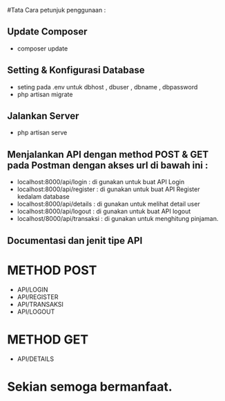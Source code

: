 #Tata Cara petunjuk penggunaan : 

## Update Composer
- composer update

## Setting & Konfigurasi Database
- seting pada .env untuk dbhost , dbuser , dbname , dbpassword 
- php artisan migrate

## Jalankan Server 
- php artisan serve

## Menjalankan API dengan method POST & GET pada Postman dengan akses url di bawah ini :

- localhost:8000/api/login     : di gunakan untuk buat API Login
- localhost:8000/api/register  : di gunakan untuk buat API Register kedalam database
- localhost:8000/api/details   : di gunakan untuk melihat detail user 
- localhost:8000/api/logout    : di gunakan untuk buat API logout
- localhost/8000/api/transaksi : di gunakan untuk menghitung pinjaman.

## Documentasi dan jenit tipe API 

# METHOD POST 

- API/LOGIN
- API/REGISTER
- API/TRANSAKSI
- API/LOGOUT

# METHOD GET

- API/DETAILS

# Sekian semoga bermanfaat.
